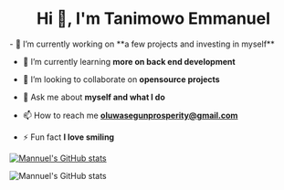 <h1 align="center">Hi 👋, I'm Tanimowo Emmanuel</h1>
- 🔭 I’m currently working on **a few projects and investing in myself**

- 🌱 I’m currently learning **more on back end development**

- 👯 I’m looking to collaborate on **opensource projects**

- 💬 Ask me about **myself and what I do**

- 📫 How to reach me **oluwasegunprosperity@gmail.com**

- ⚡ Fun fact **I love smiling**

[![Mannuel's GitHub stats](https://github-readme-stats.vercel.app/api?username=Mannuel25)](https://github.com/anuraghazra/github-readme-stats)

![Mannuel's GitHub stats](https://github-readme-stats.vercel.app/api?username=Mannuel25&show_icons=true&theme=cobalt)



